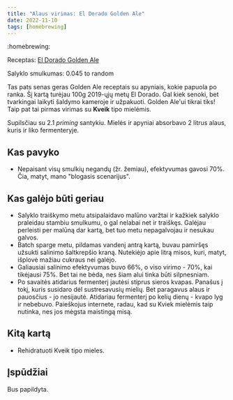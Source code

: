 ```yaml
---
title: "Alaus virimas: El Dorado Golden Ale"
date: 2022-11-10
tags: [homebrewing]
---
```


:homebrewing:

Receptas: [El Dorado Golden Ale](https://www.brewersfriend.com/homebrew/recipe/view/1329105/el-dorado-golden-ale/446294)

Salyklo smulkumas: 0.045 to random

Tas pats senas geras Golden Ale receptais su apyniais, kokie papuola po ranka.
Šį kartą turėjau 100g 2019-ųjų metų El Dorado. Gal kiek senoki, bet tvarkingai
laikyti šaldymo kameroje ir užpakuoti. Golden Ale'ui tikrai tiks! Taip pat tai
pirmas virimas su **Kveik** tipo mielėmis.

Supilsčiau su 2.1 *priming* santykiu. Mielės ir apyniai absorbavo 2 litrus
alaus, kuris ir liko fermenteryje.

## Kas pavyko

- Nepaisant visų smulkių negandų (žr. žemiau), efektyvumas gavosi 70%. Čia,
  matyt, mano "blogasis scenarijus".

## Kas galėjo būti geriau

- Salyklo traiškymo metu atsipalaidavo malūno varžtai ir kažkiek salyklo
  praleidau stambiu smulkumu, o gal nelabai net ir traiškęs. Galėjau perleisti
  per malūną dar kartą, bet tuo metu nepagalvojau ir nesukau galvos.
- Batch sparge metu, pildamas vandenį antrą kartą, buvau pamiršęs užsukti
  salinimo šaltkrepšio kraną. Nutekiėjo apie litrą misos, kuri, matyt, išplovė
  mažiau cukraus nei galėjo.
- Galiausiai salinimo efektyvumas buvo 66%, o viso virimo - 70%, kai tikėjausi
  75%. Bet tai ne bėda, nes šiam alui tinka būti silpnesniam.
- Po savaitės atidarius fermenterį jautėsi stiprus sieros kvapas. Panašus į
  tokį, kuris susidaro dėl sustresavusių mielių. Bet paragavus alaus ir
  pauosčius - jo nesijautė. Atidariau fermenterį po kelių dienų - kvapo lyg ir
  nebebuvo. Paieškojus internete, radau, kad su Kviek mielėmis taip nutinka, nes
  jos mėgsta maistingą misą.

## Kitą kartą

- Rehidratuoti Kveik tipo mieles.

## Įspūdžiai

Bus papildyta.
